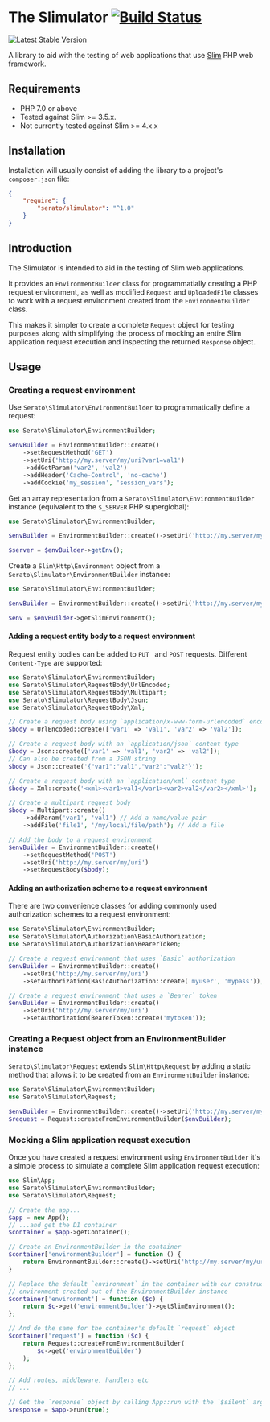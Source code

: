 # The Slimulator [![Build Status](https://travis-ci.org/serato/slimulator.svg?branch=master)](https://travis-ci.org/serato/slimulator)

[![Latest Stable Version](https://img.shields.io/packagist/v/serato/slimulator.svg)](https://packagist.org/packages/serato/slimulator)

A library to aid with the testing of web applications that use
[Slim](https://www.slimframework.com/) PHP web framework.

## Requirements

* PHP 7.0 or above
* Tested against Slim >= 3.5.x.
* Not currently tested against Slim >= 4.x.x

## Installation

Installation will usually consist of adding the library to a project's `composer.json` file:

```json
{
	"require": {
		"serato/slimulator": "^1.0"
	}
}
```

## Introduction

The Slimulator is intended to aid in the testing of Slim web applications.

It provides an `EnvironmentBuilder` class for programmatially creating a PHP request environment,
as well as modified `Request` and `UploadedFile` classes to work with a request environment created
from the `EnvironmentBuilder` class.

This makes it simpler to create a complete `Request` object for testing purposes along with simplifying
the process of mocking an entire Slim application request execution and inspecting the returned
`Response` object.

## Usage

### Creating a request environment

Use `Serato\Slimulator\EnvironmentBuilder` to programmatically define a request:

```php
use Serato\Slimulator\EnvironmentBuilder;

$envBuilder = EnvironmentBuilder::create()
	->setRequestMethod('GET')
	->setUri('http://my.server/my/uri?var1=val1')
	->addGetParam('var2', 'val2')
	->addHeader('Cache-Control', 'no-cache')
	->addCookie('my_session', 'session_vars');

```

Get an array representation from a `Serato\Slimulator\EnvironmentBuilder` instance
(equivalent to the `$_SERVER` PHP superglobal):

```php
use Serato\Slimulator\EnvironmentBuilder;

$envBuilder = EnvironmentBuilder::create()->setUri('http://my.server/my/uri?var1=val1');

$server = $envBuilder->getEnv();

```

Create a `Slim\Http\Environment` object from a `Serato\Slimulator\EnvironmentBuilder` instance:

```php
use Serato\Slimulator\EnvironmentBuilder;

$envBuilder = EnvironmentBuilder::create()->setUri('http://my.server/my/uri?var1=val1');

$env = $envBuilder->getSlimEnvironment();

```

#### Adding a request entity body to a request environment

Request entity bodies can be added to `PUT ` and `POST` requests. Different `Content-Type`
are supported:

```php
use Serato\Slimulator\EnvironmentBuilder;
use Serato\Slimulator\RequestBody\UrlEncoded;
use Serato\Slimulator\RequestBody\Multipart;
use Serato\Slimulator\RequestBody\Json;
use Serato\Slimulator\RequestBody\Xml;

// Create a request body using `application/x-www-form-urlencoded` encoding
$body = UrlEncoded::create(['var1' => 'val1', 'var2' => 'val2']);

// Create a request body with an `application/json` content type
$body = Json::create(['var1' => 'val1', 'var2' => 'val2']);
// Can also be created from a JSON string
$body = Json::create('{"var1":"val1","var2":"val2"}');

// Create a request body with an `application/xml` content type
$body = Xml::create('<xml><var1>val1</var1><var2>val2</var2></xml>');

// Create a multipart request body
$body = Multipart::create()
	->addParam('var1', 'val1') // Add a name/value pair
	->addFile('file1', '/my/local/file/path'); // Add a file

// Add the body to a request environment
$envBuilder = EnvironmentBuilder::create()
	->setRequestMethod('POST')
	->setUri('http://my.server/my/uri')
	->setRequestBody($body);

```

#### Adding an authorization scheme to a request environment

There are two convenience classes for adding commonly used authorization schemes
to a request environment:

```php
use Serato\Slimulator\EnvironmentBuilder;
use Serato\Slimulator\Authorization\BasicAuthorization;
use Serato\Slimulator\Authorization\BearerToken;

// Create a request environment that uses `Basic` authorization
$envBuilder = EnvironmentBuilder::create()
	->setUri('http://my.server/my/uri')
	->setAuthorization(BasicAuthorization::create('myuser', 'mypass'));

// Create a request environment that uses a `Bearer` token
$envBuilder = EnvironmentBuilder::create()
	->setUri('http://my.server/my/uri')
	->setAuthorization(BearerToken::create('mytoken'));

```

### Creating a Request object from an EnvironmentBuilder instance

`Serato\Slimulator\Request` extends `Slim\Http\Request` by adding a static
method that allows it to be created from an `EnvironmentBuilder` instance:

```php
use Serato\Slimulator\EnvironmentBuilder;
use Serato\Slimulator\Request;

$envBuilder = EnvironmentBuilder::create()->setUri('http://my.server/my/uri');
$request = Request::createFromEnvironmentBuilder($envBuilder);

```

### Mocking a Slim application request execution

Once you have created a request environment using `EnvironmentBuilder` it's a simple
process to simulate a complete Slim application request execution:


```php
use Slim\App;
use Serato\Slimulator\EnvironmentBuilder;
use Serato\Slimulator\Request;

// Create the app...
$app = new App();
// ...and get the DI container
$container = $app->getContainer();

// Create an EnvironmentBuilder in the container
$container['environmentBuilder'] = function () {
	return EnvironmentBuilder::create()->setUri('http://my.server/my/uri');
}

// Replace the default `environment` in the container with our constructed
// environment created out of the EnvironmentBuilder instance
$container['environment'] = function ($c) {
	return $c->get('environmentBuilder')->getSlimEnvironment();
};

// And do the same for the container's default `request` object
$container['request'] = function ($c) {
	return Request::createFromEnvironmentBuilder(
		$c->get('environmentBuilder')
	);
};

// Add routes, middleware, handlers etc
// ...

// Get the `response` object by calling App::run with the `$silent` argument set to `true`.
$response = $app->run(true);

```
